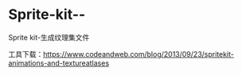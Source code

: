 # Sprite-kit--
Sprite kit-生成纹理集文件

工具下载：https://www.codeandweb.com/blog/2013/09/23/spritekit-animations-and-textureatlases
